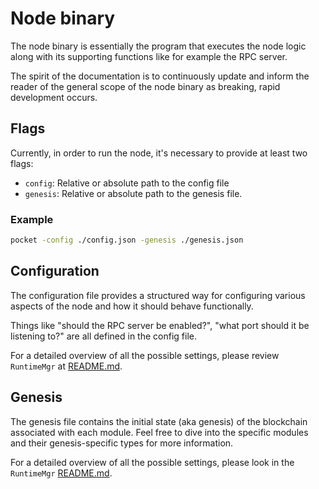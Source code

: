 # Node binary

The node binary is essentially the program that executes the node logic along with its supporting functions like for example the RPC server.

The spirit of the documentation is to continuously update and inform the reader of the general scope of the node binary as breaking, rapid development occurs.

## Flags

Currently, in order to run the node, it's necessary to provide at least two flags:

- `config`: Relative or absolute path to the config file
- `genesis`: Relative or absolute path to the genesis file.

### Example

```bash
pocket -config ./config.json -genesis ./genesis.json
```

## Configuration

The configuration file provides a structured way for configuring various aspects of the node and how it should behave functionally.

Things like "should the RPC server be enabled?", "what port should it be listening to?" are all defined in the config file.

For a detailed overview of all the possible settings, please review `RuntimeMgr` at [README.md](../../../runtime/docs/README.md).

## Genesis

The genesis file contains the initial state (aka genesis) of the blockchain associated with each module. Feel free to dive into the specific modules and their genesis-specific types for more information.

For a detailed overview of all the possible settings, please look in the `RuntimeMgr` [README.md](../../../runtime/docs/README.md).
